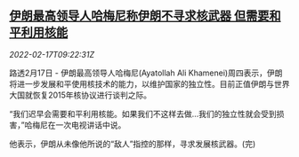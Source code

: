 <!--1645090262000-->
[伊朗最高领导人哈梅尼称伊朗不寻求核武器 但需要和平利用核能](https://cn.reuters.com/article/iran-khamenei-nuclear-enr-0217-idCNKBS2KM0T0)
------

<div><i>2022-02-17T09:22:31Z</i></div><p>路透2月17日 - 伊朗最高领导人哈梅尼(Ayatollah Ali Khamenei)周四表示，伊朗将进一步发展和平使用核技术的能力，以维护国家的独立性。目前正值伊朗与世界大国就恢复2015年核协议进行谈判之际。</p><p>“我们迟早会需要和平利用核能。如果我们不这样去做...我们的独立性就会受到损害，”哈梅尼在一次电视讲话中说。</p><p>他表示，伊朗从未像他所说的“敌人”指控的那样，寻求发展核武器。(完)</p>
